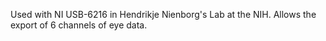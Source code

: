 Used with NI USB-6216 in Hendrikje Nienborg's Lab at the NIH. 
Allows the export of 6 channels of eye data.

